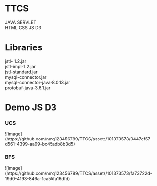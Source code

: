 # TTCS
JAVA SERVLET <br>
HTML CSS JS D3 
# Libraries
jstl- 1.2.jar <br>
jstl-impl-1.2.jar <br>
jstl-standard.jar <br>
mysql-connector.jar <br>
mysql-connector-java-8.0.13.jar <br>
protobuf-java-3.6.1.jar <br>
# Demo JS D3
<h3>UCS</h3>
![image](https://github.com/nmq123456789/TTCS/assets/101373573/9447ef57-d561-4399-aa99-bc45adb8b3d5)
<br>
<h3> BFS </h3>
![image](https://github.com/nmq123456789/TTCS/assets/101373573/fa73722d-19d0-4193-846a-1ca55fa16dfd)
